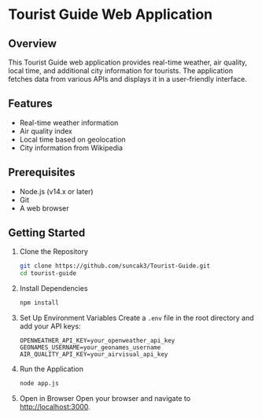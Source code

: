 # Tourist Guide Web Application

## Overview

This Tourist Guide web application provides real-time weather, air quality, local time, and additional city information for tourists. The application fetches data from various APIs and displays it in a user-friendly interface.

## Features

- Real-time weather information
- Air quality index
- Local time based on geolocation
- City information from Wikipedia

## Prerequisites

- Node.js (v14.x or later)
- Git
- A web browser

## Getting Started

1. Clone the Repository
    ```bash
    git clone https://github.com/suncak3/Tourist-Guide.git
    cd tourist-guide
    ```
2. Install Dependencies
    ```bash
    npm install
    ```
3. Set Up Environment Variables
   Create a `.env` file in the root directory and add your API keys:
    ```plaintext
    OPENWEATHER_API_KEY=your_openweather_api_key
    GEONAMES_USERNAME=your_geonames_username
    AIR_QUALITY_API_KEY=your_airvisual_api_key
    ```

4. Run the Application
    ```bash
    node app.js
    ```

5. Open in Browser
   Open your browser and navigate to [http://localhost:3000](http://localhost:3000).

